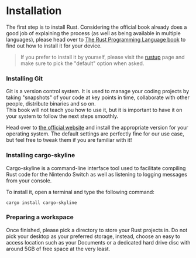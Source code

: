 # Installation

The first step is to install Rust. Considering the official book already does a good job of explaining the process (as well as being available in multiple languages), please head over to [The Rust Programming Language book](https://doc.rust-lang.org/book/ch01-01-installation.html) to find out how to install it for your device.

> If you prefer to install it by yourself, please visit the [rustup](https://rustup.rs/) page and make sure to pick the "default" option when asked.

### Installing Git

Git is a version control system. It is used to manage your coding projects by taking "snapshots" of your code at key points in time, collaborate with other people, distribute binaries and so on.  
This book will not teach you how to use it, but it is important to have it on your system to follow the next steps smoothly.

Head over to [the official website](https://git-scm.com/downloads) and install the appropriate version for your operating system. The default settings are perfectly fine for our use case, but feel free to tweak them if you are familiar with it!

### Installing cargo-skyline

Cargo-skyline is a command-line interface tool used to facilitate compiling Rust code for the Nintendo Switch as well as listening to logging messages from your console.

To install it, open a terminal and type the following command:
```console
cargo install cargo-skyline
```

### Preparing a workspace

Once finished, please pick a directory to store your Rust projects in. Do not pick your desktop as your preferred storage, instead, choose an easy to access location such as your Documents or a dedicated hard drive disc with around 5GB of free space at the very least.